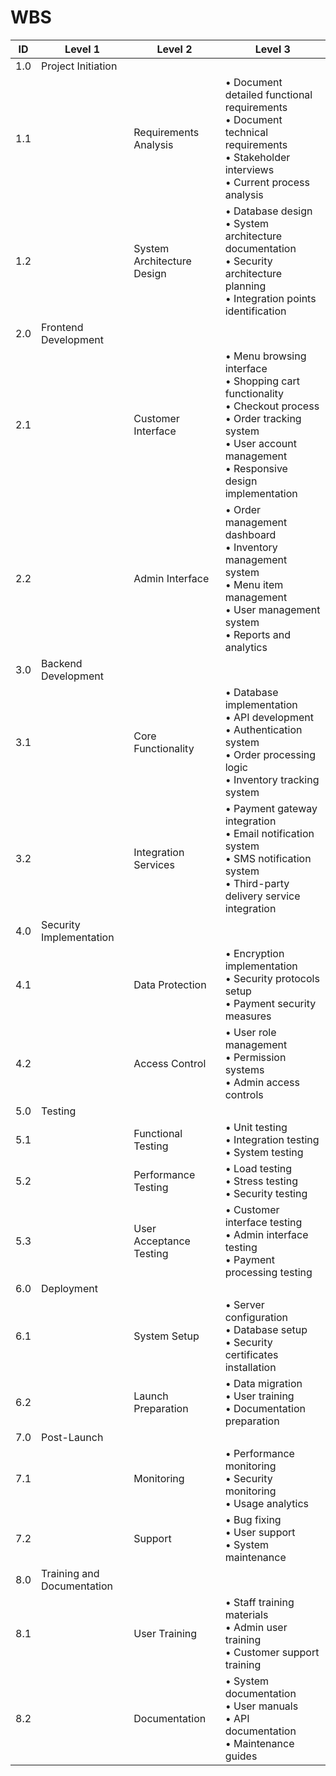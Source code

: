 # WBS

| ID | Level 1 | Level 2 | Level 3 |
|---|----------|----------|----------|
| 1.0 | Project Initiation |  |  |
| 1.1 |  | Requirements Analysis | • Document detailed functional requirements<br>• Document technical requirements<br>• Stakeholder interviews<br>• Current process analysis |
| 1.2 |  | System Architecture Design | • Database design<br>• System architecture documentation<br>• Security architecture planning<br>• Integration points identification |
| 2.0 | Frontend Development |  |  |
| 2.1 |  | Customer Interface | • Menu browsing interface<br>• Shopping cart functionality<br>• Checkout process<br>• Order tracking system<br>• User account management<br>• Responsive design implementation |
| 2.2 |  | Admin Interface | • Order management dashboard<br>• Inventory management system<br>• Menu item management<br>• User management system<br>• Reports and analytics |
| 3.0 | Backend Development |  |  |
| 3.1 |  | Core Functionality | • Database implementation<br>• API development<br>• Authentication system<br>• Order processing logic<br>• Inventory tracking system |
| 3.2 |  | Integration Services | • Payment gateway integration<br>• Email notification system<br>• SMS notification system<br>• Third-party delivery service integration |
| 4.0 | Security Implementation |  |  |
| 4.1 |  | Data Protection | • Encryption implementation<br>• Security protocols setup<br>• Payment security measures |
| 4.2 |  | Access Control | • User role management<br>• Permission systems<br>• Admin access controls |
| 5.0 | Testing |  |  |
| 5.1 |  | Functional Testing | • Unit testing<br>• Integration testing<br>• System testing |
| 5.2 |  | Performance Testing | • Load testing<br>• Stress testing<br>• Security testing |
| 5.3 |  | User Acceptance Testing | • Customer interface testing<br>• Admin interface testing<br>• Payment processing testing |
| 6.0 | Deployment |  |  |
| 6.1 |  | System Setup | • Server configuration<br>• Database setup<br>• Security certificates installation |
| 6.2 |  | Launch Preparation | • Data migration<br>• User training<br>• Documentation preparation |
| 7.0 | Post-Launch |  |  |
| 7.1 |  | Monitoring | • Performance monitoring<br>• Security monitoring<br>• Usage analytics |
| 7.2 |  | Support | • Bug fixing<br>• User support<br>• System maintenance |
| 8.0 | Training and Documentation |  |  |
| 8.1 |  | User Training | • Staff training materials<br>• Admin user training<br>• Customer support training |
| 8.2 |  | Documentation | • System documentation<br>• User manuals<br>• API documentation<br>• Maintenance guides |
